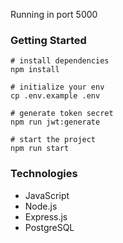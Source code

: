 Running in port 5000

### Getting Started
```
# install dependencies
npm install

# initialize your env
cp .env.example .env

# generate token secret
npm run jwt:generate

# start the project
npm run start
```

### Technologies
* JavaScript
* Node.js
* Express.js
* PostgreSQL
